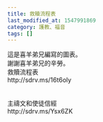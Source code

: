 ```yaml
---
title: 救贖流程表
last_modified_at: 1547991869
category: 護教、福音
tags: []
---
```


<p>這是喜羊弟兄編寫的圖表。<br/>謝謝喜羊弟兄的辛勞。<!--more--> <br/>救贖流程表<br/>http://sdrv.ms/16t6oly<br/><br/> <br/>主禱文和使徒信經<br/>http://sdrv.ms/Ysx6ZK<br/><br/> <br/>
</p>